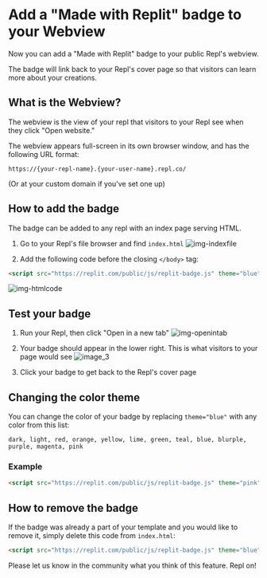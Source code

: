 # Add a "Made with Replit" badge to your Webview

Now you can add a "Made with Replit" badge to your public Repl's webview.

The badge will link back to your Repl's cover page so that visitors can learn more about your creations.

## What is the Webview?

The webview is the view of your repl that visitors to your Repl see when they click "Open website."

The webview appears full-screen in its own browser window, and has the following URL format:

`https://{your-repl-name}.{your-user-name}.repl.co/`

(Or at your custom domain if you've set one up)

## How to add the badge

The badge can be added to any repl with an index page serving HTML.

1. Go to your Repl's file browser and find `index.html`
![img-indexfile](https://replit-docs-images.bardia.repl.co/images/misc/img-indexfile.png)

3. Add the following code before the closing `</body>` tag:

```html
<script src="https://replit.com/public/js/replit-badge.js" theme="blue" defer></script>
```
![img-htmlcode](https://replit-docs-images.bardia.repl.co/images/misc/img-htmlcode.png)

## Test your badge

1. Run your Repl, then click "Open in a new tab"
![img-openintab](https://replit-docs-images.bardia.repl.co/images/misc/img-openintab.png)

2. Your badge should appear in the lower right. This is what visitors to your page would see
![image_3](https://replit-docs-images.bardia.repl.co/images/misc/image_3.png)

3. Click your badge to get back to the Repl's cover page

## Changing the color theme

You can change the color of your badge by replacing `theme="blue"` with any color from this list:

`dark, light, red, orange, yellow, lime, green, teal, blue, blurple, purple, magenta, pink`

### Example
```html
<script src="https://replit.com/public/js/replit-badge.js" theme="pink" defer></script>
```

## How to remove the badge

If the badge was already a part of your template and you would like to remove it, simply delete this code from `index.html`:
```html
<script src="https://replit.com/public/js/replit-badge.js" theme="blue" defer></script>
```

Please let us know in the community what you think of this feature. Repl on!